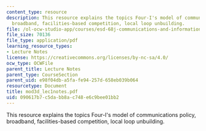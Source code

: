 ```yaml
---
content_type: resource
description: This resource explains the topics Four-I's model of communications policy,
  broadband, facilities-based competition, local loop unbuilding.
file: /ol-ocw-studio-app/courses/esd-68j-communications-and-information-policy-spring-2006/090617b7c5dabb8ac748e6c9bee01bb2_mod3d_lec1notes.pdf
file_size: 70136
file_type: application/pdf
learning_resource_types:
- Lecture Notes
license: https://creativecommons.org/licenses/by-nc-sa/4.0/
ocw_type: OCWFile
parent_title: Lecture Notes
parent_type: CourseSection
parent_uid: e98f04db-a5fa-fe94-257d-658eb039b064
resourcetype: Document
title: mod3d_lec1notes.pdf
uid: 090617b7-c5da-bb8a-c748-e6c9bee01bb2
---
```

This resource explains the topics Four-I's model of communications policy, broadband, facilities-based competition, local loop unbuilding.